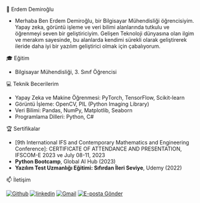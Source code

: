 🔭 Erdem Demiroğlu
- Merhaba Ben Erdem Demiroğlu, bir Bilgisayar Mühendisliği öğrencisiyim. Yapay zeka, görüntü işleme ve veri bilimi alanlarında tutkulu ve öğrenmeyi seven bir geliştiriciyim. Gelişen Teknoloji dünyasına olan ilgim ve merakım sayesinde, bu alanlarda kendimi sürekli olarak geliştirerek ileride daha iyi bir yazılım geliştirici  olmak için çabalıyorum.

🎓 Eğitim
-  Bilgisayar Mühendisliği, 3. Sınıf Öğrencisi

💻 Teknik Becerilerim
- Yapay Zeka ve Makine Öğrenmesi: PyTorch, TensorFlow, Scikit-learn
- Görüntü İşleme: OpenCV, PIL (Python Imaging Library)
- Veri Bilimi: Pandas, NumPy, Matplotlib, Seaborn
- Programlama Dilleri: Python, C#


🏆 Sertifikalar
- [9th International IFS and Contemporary Mathematics and Engineering Conference]: CERTIFICATE OF ATTENDANCE AND PRESENTATION, IFSCOM-E 2023 ve  July 08-11, 2023
- **Python Bootcamp**, Global AI Hub (2023)
- **Yazılım Test Uzmanlığı Eğitimi:
Sıfırdan İleri Seviye**, Udemy (2022)


📫 İletişim

[![Github](https://img.shields.io/badge/Github-000000?style=for-the-badge&logo=Github&logoColor=white)](https://github.com/edemiroglu)
[![linkedin](https://img.shields.io/badge/Linkedin-000000?style=for-the-badge&logo=Linkedin&logoColor=blue)](https://www.linkedin.com/in/erdem-demiroğlu-535091239/)
[![Gmail](https://img.shields.io/badge/Gmail-red?style=for-the-badge&logo=gmail)](https://mail.google.com/)
[![E-posta Gönder](https://img.shields.io/badge/E-posta%20Gönder-%23D14836?style=for-the-badge&logo=gmail&logoColor=white)](mailto:edemiroglu138@gmail.com)



